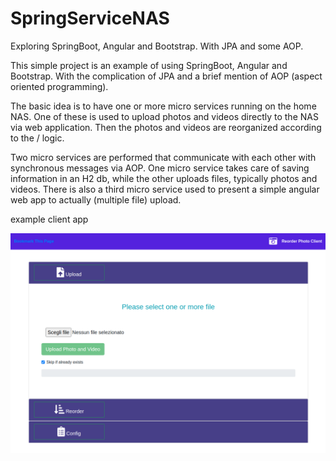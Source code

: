 # SpringServiceNAS
Exploring SpringBoot, Angular and Bootstrap. With JPA and some AOP.

This simple project is an example of using SpringBoot, Angular and Bootstrap. With the complication of 
JPA and a brief mention of AOP (aspect oriented programming).

The basic idea is to have one or more micro services running on the home NAS. One of these is used to 
upload photos and videos directly to the NAS via web application. Then the photos and videos are 
reorganized according to the <year> / <month> logic.

Two micro services are performed that communicate with each other with synchronous messages via AOP. 
One micro service takes care of saving information in an H2 db, while the other uploads files, 
typically photos and videos. 
There is also a third micro service used to present a simple angular web app to actually (multiple file) upload.


example client app

![image info](./image/app.png)
